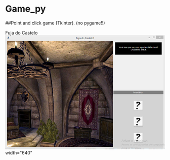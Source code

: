 # Game_py

##Point and click game (Tkinter).
(no pygame!!)

Fuja do Castelo
<img src="/assets/img1.png" width="640">
 width="640"